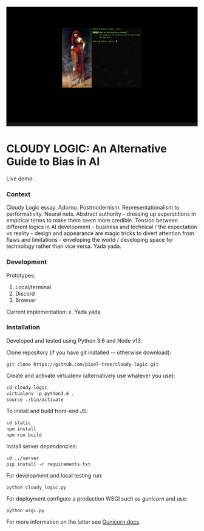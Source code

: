 ![Pythia](media/pythia.png)

# CLOUDY LOGIC: An Alternative Guide to Bias in AI

Live demo: [](cloudylogic.space).

### Context

Cloudy Logic essay. Adorno. Postmodernism. Representationalism to performativity. Neural nets. Abstract authority - dressing up superstitions in empirical terms to make them seem more credible. Tension between different logics in AI development - business and technical / the expectation vs reality - design and appearance are magic tricks to divert attention from flaws and limitations - enveloping the world / developing space for technology rather than vice versa. Yada yada.

### Development

Prototypes:
1. Local/terminal
2. Discord
3. Browser

Current implementation: x.
Yada yada.

### Installation

Developed and tested using Python 3.6 and Node v13.

Clone repository (if you have git installed -- otherwise download):

```
git clone https://github.com/pixel-tree/cloudy-logic.git
```

Create and activate virtualenv (alternatively use whatever you use):

```
cd cloudy-logic
virtualenv -p python3.6 .
source ./bin/activate
```

To install and build front-end JS:

```
cd static
npm install
npm run build
```

Install server dependencies:

```
cd ../server
pip install -r requirements.txt
```

For development and local testing run:

```
python cloudy_logic.py
```

For deployment configure a production WSGI such as *gunicorn* and use:

```
python wsgi.py
```

For more information on the latter see [Gunicorn docs](https://docs.gunicorn.org/en/stable/index.html).
